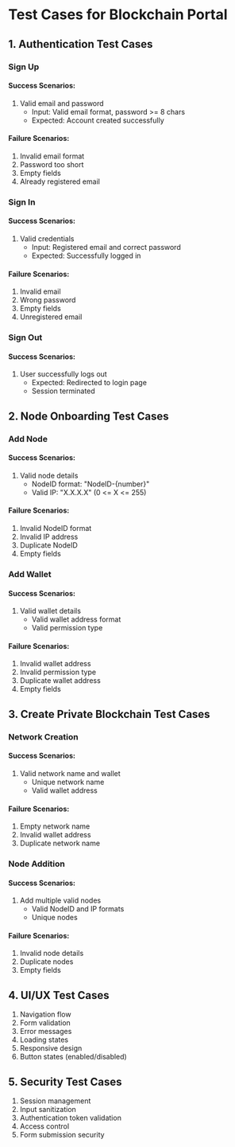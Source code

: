 # Test Cases for Blockchain Portal

## 1. Authentication Test Cases

### Sign Up
#### Success Scenarios:
1. Valid email and password
   - Input: Valid email format, password >= 8 chars
   - Expected: Account created successfully

#### Failure Scenarios:
1. Invalid email format
2. Password too short
3. Empty fields
4. Already registered email

### Sign In
#### Success Scenarios:
1. Valid credentials
   - Input: Registered email and correct password
   - Expected: Successfully logged in

#### Failure Scenarios:
1. Invalid email
2. Wrong password
3. Empty fields
4. Unregistered email

### Sign Out
#### Success Scenarios:
1. User successfully logs out
   - Expected: Redirected to login page
   - Session terminated

## 2. Node Onboarding Test Cases

### Add Node
#### Success Scenarios:
1. Valid node details
   - NodeID format: "NodeID-{number}"
   - Valid IP: "X.X.X.X" (0 <= X <= 255)

#### Failure Scenarios:
1. Invalid NodeID format
2. Invalid IP address
3. Duplicate NodeID
4. Empty fields

### Add Wallet
#### Success Scenarios:
1. Valid wallet details
   - Valid wallet address format
   - Valid permission type

#### Failure Scenarios:
1. Invalid wallet address
2. Invalid permission type
3. Duplicate wallet address
4. Empty fields

## 3. Create Private Blockchain Test Cases

### Network Creation
#### Success Scenarios:
1. Valid network name and wallet
   - Unique network name
   - Valid wallet address

#### Failure Scenarios:
1. Empty network name
2. Invalid wallet address
3. Duplicate network name

### Node Addition
#### Success Scenarios:
1. Add multiple valid nodes
   - Valid NodeID and IP formats
   - Unique nodes

#### Failure Scenarios:
1. Invalid node details
2. Duplicate nodes
3. Empty fields

## 4. UI/UX Test Cases

1. Navigation flow
2. Form validation
3. Error messages
4. Loading states
5. Responsive design
6. Button states (enabled/disabled)

## 5. Security Test Cases

1. Session management
2. Input sanitization
3. Authentication token validation
4. Access control
5. Form submission security